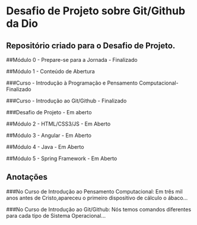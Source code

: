 #  Desafio de Projeto sobre Git/Github da Dio
## Repositório criado para o Desafio de Projeto.

##Módulo 0 - Prepare-se para a Jornada - Finalizado

##Módulo 1 - Conteúdo de Abertura

###Curso - Introdução à Programação e Pensamento Computacional- Finalizado 

###Curso - Introdução ao Git/Github - Finalizado

###Desafio de Projeto - Em aberto

##Módulo 2 - HTML/CSS3/JS - Em Aberto

##Módulo 3 - Angular - Em Aberto 

##Módulo 4 - Java - Em Aberto 

##Módulo 5 - Spring Framework - Em Aberto

## Anotações

###No Curso de Introdução ao Pensamento Computacional: Em três mil anos antes de Cristo,apareceu o primeiro dispositivo de cálculo o ábaco...

###No Curso de Introdução ao Git/Github: Nós temos comandos diferentes para cada tipo de Sistema Operacional...

